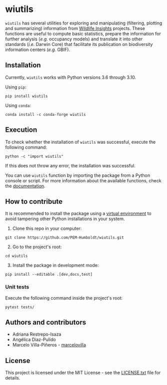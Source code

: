 # wiutils
`wiutils` has several utilities for exploring and manipulating (filtering, plotting and summarizing) information from [Wildlife Insights](https://www.wildlifeinsights.org/) projects. These functions are useful to compute basic statistics, prepare the information for further analysis (*e.g.* occupancy models) and translate it into other standards (*i.e.* Darwin Core) that facilitate its publication on biodiversity information centers (*e.g.* GBIF).

## Installation
Currently, `wiutils` works with Python versions 3.6 through 3.10.

Using `pip`:
```shell
pip install wiutils
```

Using `conda`:
```shell
conda install -c conda-forge wiutils
```

## Execution
To check whether the installation of `wiutils` was successful, execute the following command:

```shell
python -c "import wiutils"
```
If this does not throw any error, the installation was successful.

You can use `wiutils` function by importing the package from a Python console or script. For more information about the available functions, check the [documentation](https://wiutils.readthedocs.io).

## How to contribute
It is recommended to install the package using a [virtual environment](https://www.python.org/dev/peps/pep-0405/) to avoid tampering other Python installations in your system.

1. Clone this repo in your computer:
```shell
git clone https://github.com/PEM-Humboldt/wiutils.git
```

2. Go to the project's root:
```shell
cd wiutils
```

3. Install the package in development mode:
```shell
pip install --editable .[dev,docs,test]
```


### Unit tests
Execute the following command inside the project's root:
```
pytest tests/
```

## Authors and contributors
* Adriana Restrepo-Isaza
* Angélica Diaz-Pulido
* Marcelo Villa-Piñeros - [marcelovilla](https://github.com/marcelovilla)

## License
This project is licensed under the MIT License - see the [LICENSE.txt](LICENSE.txt) file for details.
